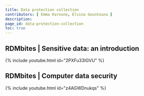 ```yaml
---
title: Data protection collection
contributors: [ Emma Karoune, Elvina Gountouna ]
description: 
page_id: data-protection-collection
toc: true
---
```




## RDMbites | Sensitive data: an introduction

{% include youtube.html id="2PXFu33IGVU" %}

## RDMbites | Computer data security

{% include youtube.html id="z4AGWDnukqs" %}
